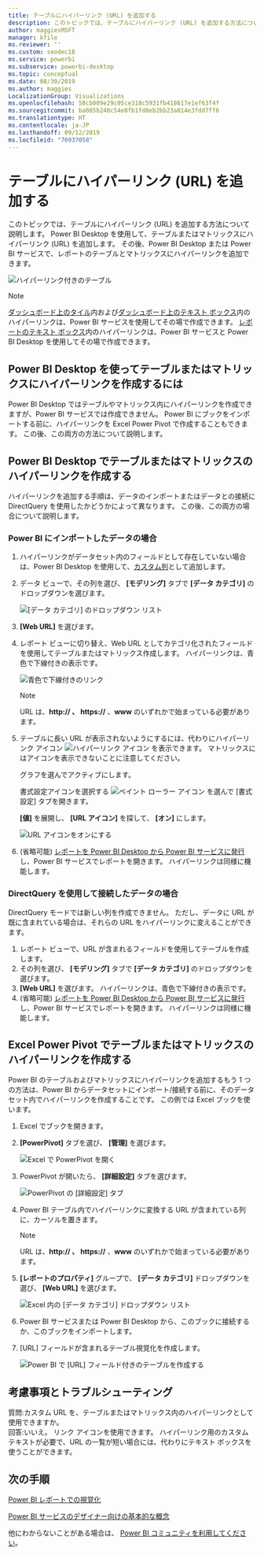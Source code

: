 ```yaml
---
title: テーブルにハイパーリンク (URL) を追加する
description: このトピックでは、テーブルにハイパーリンク (URL) を追加する方法について説明します。 Power BI Desktop を使用して、テーブルまたはマトリックスにハイパーリンク (URL) を追加します。 その後、Power BI Desktop または Power BI サービスで、レポートのテーブルとマトリックスにハイパーリンクを追加できます。
author: maggiesMSFT
manager: kfile
ms.reviewer: ''
ms.custom: seodec18
ms.service: powerbi
ms.subservice: powerbi-desktop
ms.topic: conceptual
ms.date: 08/30/2019
ms.author: maggies
LocalizationGroup: Visualizations
ms.openlocfilehash: 58cb009e29c05ce318c5931fb418617e1ef63f4f
ms.sourcegitcommit: ba085b248c54e8fb1fd8eb2bb23a814e3fdd7ff6
ms.translationtype: HT
ms.contentlocale: ja-JP
ms.lasthandoff: 09/12/2019
ms.locfileid: "70937058"
---
```

# <a name="add-hyperlinks-urls-to-a-table"></a>テーブルにハイパーリンク (URL) を追加する
このトピックでは、テーブルにハイパーリンク (URL) を追加する方法について説明します。 Power BI Desktop を使用して、テーブルまたはマトリックスにハイパーリンク (URL) を追加します。 その後、Power BI Desktop または Power BI サービスで、レポートのテーブルとマトリックスにハイパーリンクを追加できます。 

![ハイパーリンク付きのテーブル](media/power-bi-hyperlinks-in-tables/hyperlinkedtable.png)

> [!NOTE]
> [ダッシュボード上のタイル](service-dashboard-edit-tile.md)内および[ダッシュボード上のテキスト ボックス](service-dashboard-add-widget.md)内のハイパーリンクは、Power BI サービスを使用してその場で作成できます。 [レポートのテキスト ボックス](service-add-hyperlink-to-text-box.md)内のハイパーリンクは、Power BI サービスと Power BI Desktop を使用してその場で作成できます。
> 

## <a name="to-create-a-hyperlink-in-a-table-or-matrix-using-power-bi-desktop"></a>Power BI Desktop を使ってテーブルまたはマトリックスにハイパーリンクを作成するには
Power BI Desktop ではテーブルやマトリックス内にハイパーリンクを作成できますが、Power BI サービスでは作成できません。 Power BI にブックをインポートする前に、ハイパーリンクを Excel Power Pivot で作成することもできます。 この後、この両方の方法について説明します。

## <a name="create-a-table-or-matrix-hyperlink-in-power-bi-desktop"></a>Power BI Desktop でテーブルまたはマトリックスのハイパーリンクを作成する
ハイパーリンクを追加する手順は、データのインポートまたはデータとの接続に DirectQuery を使用したかどうかによって異なります。 この後、この両方の場合について説明します。

### <a name="for-data-imported-into-power-bi"></a>Power BI にインポートしたデータの場合
1. ハイパーリンクがデータセット内のフィールドとして存在していない場合は、Power BI Desktop を使用して、[カスタム列](desktop-common-query-tasks.md)として追加します。
2. データ ビューで、その列を選び、 **[モデリング]** タブで **[データ カテゴリ]** のドロップダウンを選びます。
   
    ![[データ カテゴリ] のドロップダウン リスト](media/power-bi-hyperlinks-in-tables/pbi_data_category.png)
3. **[Web URL]** を選びます。
4. レポート ビューに切り替え、Web URL としてカテゴリ化されたフィールドを使用してテーブルまたはマトリックス作成します。 ハイパーリンクは、青色で下線付きの表示です。

    ![青色で下線付きのリンク](media/power-bi-hyperlinks-in-tables/power-bi-table-with-hyperlinks2.png)

    > [!NOTE]
    > URL は、**http:// 、 https://** 、**www** のいずれかで始まっている必要があります。
    >
   
1. テーブルに長い URL が表示されないようにするには、代わりにハイパーリンク アイコン  ![ハイパーリンク アイコン](media/power-bi-hyperlinks-in-tables/power-bi-hyperlink-icon.png) を表示できます。 マトリックスにはアイコンを表示できないことに注意してください。
   
    グラフを選んでアクティブにします。

    書式設定アイコンを選択する ![ペイント ローラー アイコン](media/power-bi-hyperlinks-in-tables/power-bi-paintroller.png) を選んで [書式設定] タブを開きます。

    **[値]** を展開し、 **[URL アイコン]** を探して、 **[オン]** にします。

    ![URL アイコンをオンにする](media/power-bi-hyperlinks-in-tables/power-bi-url-icon-on.png)

1. (省略可能) [レポートを Power BI Desktop から Power BI サービスに発行](guided-learning/publishingandsharing.yml?tutorial-step=2)し、Power BI サービスでレポートを開きます。 ハイパーリンクは同様に機能します。

### <a name="for-data-connected-with-directquery"></a>DirectQuery を使用して接続したデータの場合
DirectQuery モードでは新しい列を作成できません。  ただし、データに URL が既に含まれている場合は、それらの URL をハイパーリンクに変えることができます。

1. レポート ビューで、URL が含まれるフィールドを使用してテーブルを作成します。
2. その列を選び、 **[モデリング]** タブで **[データ カテゴリ]** のドロップダウンを選びます。
3. **[Web URL]** を選びます。 ハイパーリンクは、青色で下線付きの表示です。
4. (省略可能) [レポートを Power BI Desktop から Power BI サービスに発行](guided-learning/publishingandsharing.yml?tutorial-step=2)し、Power BI サービスでレポートを開きます。 ハイパーリンクは同様に機能します。

## <a name="create-a-table-or-matrix-hyperlink-in-excel-power-pivot"></a>Excel Power Pivot でテーブルまたはマトリックスのハイパーリンクを作成する
Power BI のテーブルおよびマトリックスにハイパーリンクを追加するもう 1 つの方法は、Power BI からデータセットにインポート/接続する前に、そのデータセット内でハイパーリンクを作成することです。 この例では Excel ブックを使います。

1. Excel でブックを開きます。
2. **[PowerPivot]** タブを選び、 **[管理]** を選びます。
   
   ![Excel で PowerPivot を開く](media/power-bi-hyperlinks-in-tables/createhyperlinkinpowerpivot2.png)
1. PowerPivot が開いたら、 **[詳細設定]** タブを選びます。
   
   ![PowerPivot の [詳細設定] タブ](media/power-bi-hyperlinks-in-tables/createhyperlinkinpowerpivot3.png)
4. Power BI テーブル内でハイパーリンクに変換する URL が含まれている列に、カーソルを置きます。
   
   > [!NOTE]
   > URL は、**http:// 、 https://** 、**www** のいずれかで始まっている必要があります。
   > 
5. **[レポートのプロパティ]** グループで、 **[データ カテゴリ]** ドロップダウンを選び、 **[Web URL]** を選びます。 
   
   ![Excel 内の [データ カテゴリ] ドロップダウン リスト](media/power-bi-hyperlinks-in-tables/createhyperlinksnew.png)

6. Power BI サービスまたは Power BI Desktop から、このブックに接続するか、このブックをインポートします。
7. [URL] フィールドが含まれるテーブル視覚化を作成します。
   
   ![Power BI で [URL] フィールド付きのテーブルを作成する](media/power-bi-hyperlinks-in-tables/hyperlinksintables.gif)

## <a name="considerations-and-troubleshooting"></a>考慮事項とトラブルシューティング
質問:カスタム URL を、テーブルまたはマトリックス内のハイパーリンクとして使用できますか。    
回答:いいえ。 リンク アイコンを使用できます。 ハイパーリンク用のカスタム テキストが必要で、URL の一覧が短い場合には、代わりにテキスト ボックスを使うことができます。


## <a name="next-steps"></a>次の手順
[Power BI レポートでの視覚化](visuals/power-bi-report-visualizations.md)

[Power BI サービスのデザイナー向けの基本的な概念](service-basic-concepts.md)

他にわからないことがある場合は、 [Power BI コミュニティを利用してください](http://community.powerbi.com/)。

